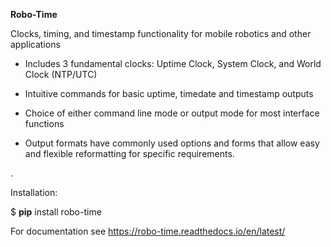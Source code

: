 **Robo-Time** 


Clocks, timing, and timestamp functionality for mobile robotics and other applications

* Includes 3 fundamental clocks: Uptime Clock, System Clock, and World Clock (NTP/UTC)

* Intuitive commands for basic uptime, timedate and timestamp outputs

* Choice of either command line mode or output mode for most interface functions

* Output formats have commonly used options and forms that allow easy and flexible reformatting for specific requirements.
  


.

Installation:

$ **pip** install robo-time


For documentation see https://robo-time.readthedocs.io/en/latest/







